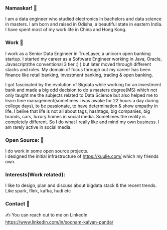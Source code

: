 ### Namaskar! 🙏 
I am a data engineer who studied electronics in bachelors and data science in masters.
I am born and raised in Odisha, a beautiful state in eastern India. I have spent most of my work life in China and Hong Kong.


### Work 💸
I work as a Senior Data Engineer in TrueLayer, a unicorn open banking startup.
I started my career as a Software Engineer working in Java, Oracle, Javascript(the conventional 3 tier :) ) but later moved through different stacks and roles.
My domain of focus through out my career has been finance like retail banking, investment banking, trading & open banking.

I got fascinated by the evolution of Bigdata while working for an investment bank and made a big odd decision to do a masters degree(MS) which not only taught me the subjects related to Data Science but also helped me to learn time management(sometimes i was awake for 22 hours a day during college days), to be passionate, to have determination & show empathy in life.
I belive that life is not all about tags, hashtags, big companies, big brands, cars, luxury homes in social media. Sometimes the reality is completely different. So I do what I really like and mind my own business. I am rarely active in social media.

### Open Source: 👷 
I do work in some open source projects.  
I designed the initial infrastructure of https://kuulie.com/ which my friends own.

### Interests(Work related):
I like to design, plan and discuss about bigdata stack & the recent trends. Like spark, flink, kafka, hudi etc

### Contact 🤝
✍️ You can reach out to me on LinkedIn https://www.linkedin.com/in/soonam-kalyan-panda/
